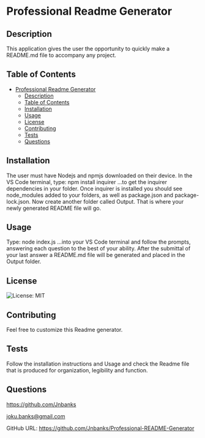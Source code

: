 # Professional Readme Generator
    
## Description
This application gives the user the opportunity to quickly make a README.md file to accompany any project.
    
## Table of Contents
- [Professional Readme Generator](#professional-readme-generator)
  - [Description](#description)
  - [Table of Contents](#table-of-contents)
  - [Installation](#installation)
  - [Usage](#usage)
  - [License](#license)
  - [Contributing](#contributing)
  - [Tests](#tests)
  - [Questions](#questions)
    
## Installation
The user must have Nodejs and npmjs downloaded on their device. In the VS Code terminal, type: npm install inquirer   ...to get the inquirer dependencies in your folder. Once inquirer is installed you should see node_modules added to your folders, as well as package.json and package-lock.json. Now create another folder called Output. That is where your newly generated README file will go.

## Usage
Type: node index.js     ...into your VS Code terminal and follow the prompts, answering each question to the best of your ability. After the submittal of your last answer a README.md file will be generated and placed in the Output folder. 
    
## License
![License: MIT](https://img.shields.io/badge/License-MIT-yellow.svg)
    
## Contributing
Feel free to customize this Readme generator.
    
## Tests
Follow the installation instructions and Usage and check the Readme file that is produced for organization, legibility and function.
    
## Questions
https://github.com/Jnbanks

joku.banks@gmail.com

GitHub URL:   https://github.com/Jnbanks/Professional-README-Generator 